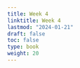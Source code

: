 ```yaml
---
title: Week 4 
linktitle: Week 4
lastmod: "2024-01-21"
draft: false  
toc: false  
type: book  
weight: 20
---
```



<!--

Day 9 Slides ({{% staticref "stat120/Day9.html" "newtab" %}}html{{% /staticref %}})

Day 10 Midterm!

Day 11 Slides ({{% staticref "stat120/Day11.html" "newtab" %}}html{{% /staticref %}})

-->